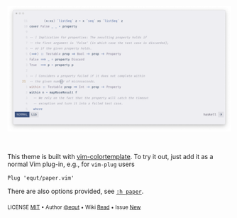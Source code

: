 <br/>
<br/>

![Paper Preview Screenshot]

[paper preview screenshot]: ./artwork/preview/light.png

<br/>

This theme is built with [vim-colortemplate]. To try it out, just add
it as a normal Vim plug-in, e.g., for `vim-plug` users

[vim-colortemplate]: https://github.com/lifepillar/vim-colortemplate

```vim
Plug 'equt/paper.vim'
```

There are also options provided, see [`:h paper`].

<sub>LICENSE [MIT] • Author [@equt] • Wiki [Read] • Issue [New]</sub>

[`:h paper`]:
  https://github.com/equt/paper.vim/blob/release/doc/paper.txt
[mit]: ./LICENSE
[@equt]: https://github.com/equt
[read]: https://github.com/equt/paper.vim/wiki
[new]: https://github.com/equt/paper.vim/issues/new/choose
